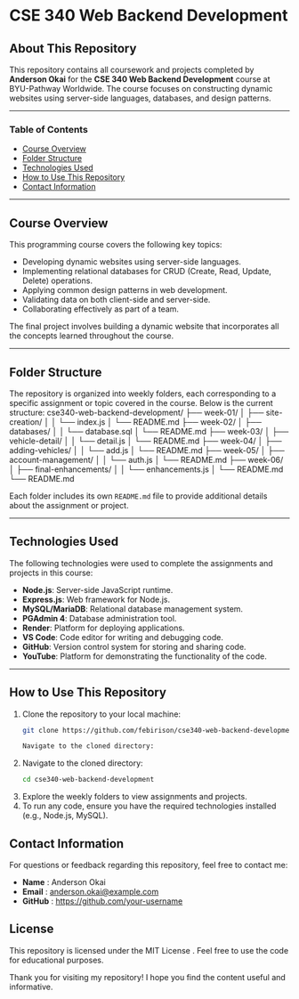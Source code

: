 # CSE 340 Web Backend Development

## About This Repository
This repository contains all coursework and projects completed by **Anderson Okai** for the **CSE 340 Web Backend Development** course at BYU-Pathway Worldwide. The course focuses on constructing dynamic websites using server-side languages, databases, and design patterns.

---

### Table of Contents
- [Course Overview](#course-overview)
- [Folder Structure](#folder-structure)
- [Technologies Used](#technologies-used)
- [How to Use This Repository](#how-to-use-this-repository)
- [Contact Information](#contact-information)

---

## Course Overview
This programming course covers the following key topics:
- Developing dynamic websites using server-side languages.
- Implementing relational databases for CRUD (Create, Read, Update, Delete) operations.
- Applying common design patterns in web development.
- Validating data on both client-side and server-side.
- Collaborating effectively as part of a team.

The final project involves building a dynamic website that incorporates all the concepts learned throughout the course.

---

## Folder Structure
The repository is organized into weekly folders, each corresponding to a specific assignment or topic covered in the course. Below is the current structure:
cse340-web-backend-development/
├── week-01/
│ ├── site-creation/
│ │ └── index.js
│ └── README.md
├── week-02/
│ ├── databases/
│ │ └── database.sql
│ └── README.md
├── week-03/
│ ├── vehicle-detail/
│ │ └── detail.js
│ └── README.md
├── week-04/
│ ├── adding-vehicles/
│ │ └── add.js
│ └── README.md
├── week-05/
│ ├── account-management/
│ │ └── auth.js
│ └── README.md
├── week-06/
│ ├── final-enhancements/
│ │ └── enhancements.js
│ └── README.md
└── README.md



Each folder includes its own `README.md` file to provide additional details about the assignment or project.

---

## Technologies Used
The following technologies were used to complete the assignments and projects in this course:
- **Node.js**: Server-side JavaScript runtime.
- **Express.js**: Web framework for Node.js.
- **MySQL/MariaDB**: Relational database management system.
- **PGAdmin 4**: Database administration tool.
- **Render**: Platform for deploying applications.
- **VS Code**: Code editor for writing and debugging code.
- **GitHub**: Version control system for storing and sharing code.
- **YouTube**: Platform for demonstrating the functionality of the code.

---

## How to Use This Repository
1. Clone the repository to your local machine:
   ```bash
   git clone https://github.com/febirison/cse340-web-backend-development.git

   Navigate to the cloned directory:
2. Navigate to the cloned directory:
      ```bash
      cd cse340-web-backend-development
3. Explore the weekly folders to view assignments and projects.
4. To run any code, ensure you have the required technologies installed (e.g., Node.js, MySQL).

## Contact Information
For questions or feedback regarding this repository, feel free to contact me:

- **Name** : Anderson Okai
- **Email** : anderson.okai@example.com
- **GitHub** : https://github.com/your-username

## License
This repository is licensed under the MIT License . Feel free to use the code for educational purposes.

Thank you for visiting my repository! I hope you find the content useful and informative.


